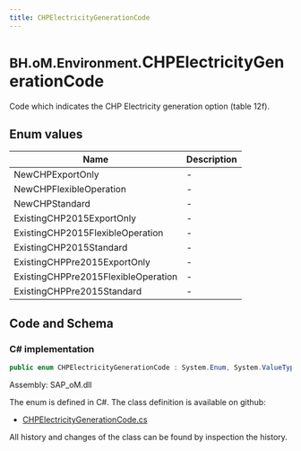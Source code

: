 ```yaml
---
title: CHPElectricityGenerationCode
---
```


# <small>BH.oM.Environment.</small>**CHPElectricityGenerationCode**

Code which indicates the CHP Electricity generation option (table 12f).

## Enum values

| Name            | Description                                                    |
|-----------------|----------------------------------------------------------------|
| NewCHPExportOnly |  -  |
| NewCHPFlexibleOperation |  -  |
| NewCHPStandard |  -  |
| ExistingCHP2015ExportOnly |  -  |
| ExistingCHP2015FlexibleOperation |  -  |
| ExistingCHP2015Standard |  -  |
| ExistingCHPPre2015ExportOnly |  -  |
| ExistingCHPPre2015FlexibleOperation |  -  |
| ExistingCHPPre2015Standard |  -  |


## Code and Schema

### C# implementation

``` C# title="C#"
public enum CHPElectricityGenerationCode : System.Enum, System.ValueType, System.IComparable, System.ISpanFormattable, System.IFormattable, System.IConvertible
```

Assembly: SAP_oM.dll

The enum is defined in C#. The class definition is available on github:

- [CHPElectricityGenerationCode.cs](https://github.com/BHoM/SAP_Toolkit/blob/develop/SAP_oM/Enums\CHPElectricityGenerationCode.cs)

All history and changes of the class can be found by inspection the history.
